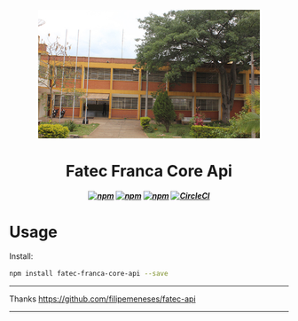 <p align="center">
  <img src="logo.jpg" alt="logo" width="400" />
</p>

<h1 align="center">Fatec Franca Core Api</h1>
<h5 align="center">

[![npm](https://img.shields.io/npm/v/fatec-franca-core-api.svg)](https://www.npmjs.com/package/fatec-franca-core-api)
[![npm](https://img.shields.io/npm/dt/fatec-franca-core-api)](https://www.npmjs.com/package/fatec-franca-core-api)
[![npm](https://img.shields.io/github/last-commit/juninmd/fatec-franca-core-api)](https://www.npmjs.com/package/fatec-franca-core-api)
[![CircleCI](https://circleci.com/gh/juninmd/fatec-franca-core-api.svg?style=svg)](https://circleci.com/gh/juninmd/fatec-franca-core-api)

</h5>


# Usage

Install:

```sh
npm install fatec-franca-core-api --save
```

***
Thanks https://github.com/filipemeneses/fatec-api
***
